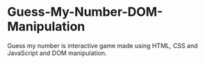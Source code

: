 # Guess-My-Number-DOM-Manipulation
Guess my number is interactive game made using HTML, CSS and JavaScript and DOM manipulation.
